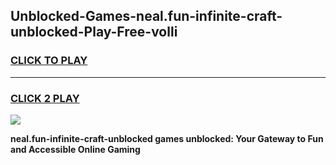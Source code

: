 
## Unblocked-Games-neal.fun-infinite-craft-unblocked-Play-Free-volli
<h3>
<a href="https://premium76.site?title=neal.fun-infinite-craft-unblocked&ref=18A1">CLICK TO PLAY</a></h3>
<hr>

<h3>
<a href="https://premium76.site?title=neal.fun-infinite-craft-unblocked&ref=18A1">CLICK 2 PLAY</a>
  
</h3>

<a href="https://premium76.site?title=neal.fun-infinite-craft-unblocked&ref=18A1"><img src="https://clearcache.store/games.png"></a>


**neal.fun-infinite-craft-unblocked games unblocked: Your Gateway to Fun and Accessible Online Gaming**

